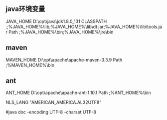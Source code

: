 ## java环境变量
JAVA_HOME	D:\opt\java\jdk1.8.0_131
CLASSPATH	.;%JAVA_HOME%\lib;%JAVA_HOME%\lib\dt.jar;%JAVA_HOME%\lib\tools.jar
Path		;%JAVA_HOME%\bin;%JAVA_HOME%\jre\bin

## maven
MAVEN_HOME	D:\opt\apache\apache-maven-3.3.9
Path		;%MAVEN_HOME%\bin

## ant
ANT_HOME	D:\opt\apache\apache-ant-1.10.1
Path		;%ANT_HOME%\bin

NLS_LANG 	"AMERICAN_AMERICA.AL32UTF8"

#java doc
-encoding UTF-8 -charset UTF-8

